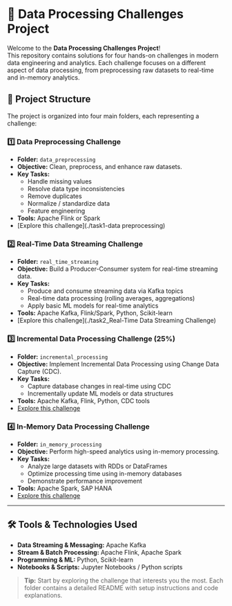 # 🚀 Data Processing Challenges Project

Welcome to the **Data Processing Challenges Project**!  
This repository contains solutions for four hands-on challenges in modern data engineering and analytics. Each challenge focuses on a different aspect of data processing, from preprocessing raw datasets to real-time and in-memory analytics.


## 📂 Project Structure

The project is organized into four main folders, each representing a challenge:

### 1️⃣ Data Preprocessing Challenge 
- **Folder:** `data_preprocessing`  
- **Objective:** Clean, preprocess, and enhance raw datasets.
- **Key Tasks:**  
  - Handle missing values  
  - Resolve data type inconsistencies  
  - Remove duplicates  
  - Normalize / standardize data  
  - Feature engineering  
- **Tools:** Apache Flink or Spark  
- [Explore this challenge](./task1-data preprocessing)

### 2️⃣ Real-Time Data Streaming Challenge 
- **Folder:** `real_time_streaming`  
- **Objective:** Build a Producer-Consumer system for real-time streaming data.
- **Key Tasks:**  
  - Produce and consume streaming data via Kafka topics  
  - Real-time data processing (rolling averages, aggregations)  
  - Apply basic ML models for real-time analytics  
- **Tools:** Apache Kafka, Flink/Spark, Python, Scikit-learn  
- [Explore this challenge](./task2_Real-Time Data Streaming Challenge)

### 3️⃣ Incremental Data Processing Challenge (25%)
- **Folder:** `incremental_processing`  
- **Objective:** Implement Incremental Data Processing using Change Data Capture (CDC).  
- **Key Tasks:**  
  - Capture database changes in real-time using CDC  
  - Incrementally update ML models or data structures  
- **Tools:** Apache Kafka, Flink, Python, CDC tools  
- [Explore this challenge](./task3_incremental_processing)

### 4️⃣ In-Memory Data Processing Challenge 
- **Folder:** `in_memory_processing`  
- **Objective:** Perform high-speed analytics using in-memory processing.  
- **Key Tasks:**  
  - Analyze large datasets with RDDs or DataFrames  
  - Optimize processing time using in-memory databases  
  - Demonstrate performance improvement  
- **Tools:** Apache Spark, SAP HANA  
- [Explore this challenge](./task4_inmemory_processing)

---

## 🛠 Tools & Technologies Used
- **Data Streaming & Messaging:** Apache Kafka  
- **Stream & Batch Processing:** Apache Flink, Apache Spark  
- **Programming & ML:** Python, Scikit-learn  
- **Notebooks & Scripts:** Jupyter Notebooks / Python scripts  



> **Tip:** Start by exploring the challenge that interests you the most. Each folder contains a detailed README with setup instructions and code explanations.

